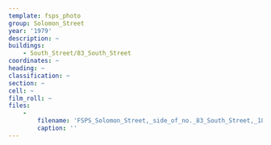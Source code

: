 ```yaml
---
template: fsps_photo
group: Solomon_Street
year: '1979'
description: ~
buildings:
    - South_Street/83_South_Street
coordinates: ~
heading: ~
classification: ~
section: ~
cell: ~
film_roll: ~
files:
    -
        filename: 'FSPS_Solomon_Street,_side_of_no._83_South_Street,_18-3-B_1979.png'
        caption: ''
---
```

